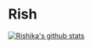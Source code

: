 # Rish
[![Rishika's github stats](https://github-readme-stats.vercel.app/api?username=rishika-svg&count_private=true&show_icons=true&theme=radical&hide_rank=false)](https://github.com/rishika-svg)

